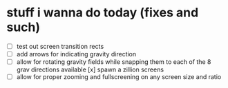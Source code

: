 # stuff i wanna do today (fixes and such)
- [ ] test out screen transition rects
- [ ] add arrows for indicating gravity direction
- [ ] allow for rotating gravity fields while snapping them to
   each of the 8 grav directions available
[x] spawn a zillion screens
- [ ] allow for proper zooming and fullscreening on any screen size and ratio
